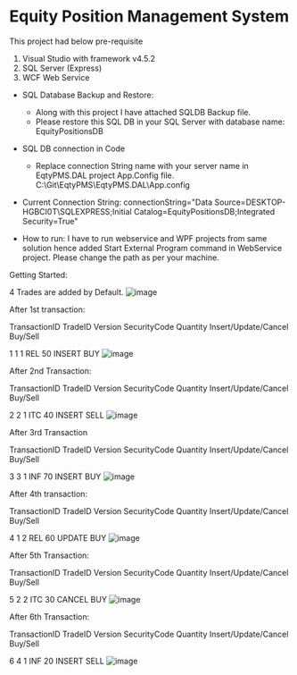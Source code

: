 # Equity Position Management System

This project had below pre-requisite
1. Visual Studio with framework v4.5.2
2. SQL Server (Express)
3. WCF Web Service

- SQL Database Backup and Restore: 
  - Along with this project I have attached SQLDB Backup file.
  - Please restore this SQL DB in your SQL Server with database name: EquityPositionsDB

- SQL DB connection in Code
  - Replace connection String name with your server name in EqtyPMS.DAL project App.Config file. C:\Git\EqtyPMS\EqtyPMS.DAL\App.config

- Current Connection String: connectionString="Data Source=DESKTOP-HGBCI0T\SQLEXPRESS;Initial Catalog=EquityPositionsDB;Integrated Security=True"

- How to run: I have to run webservice and WPF projects from same solution hence added Start External Program command in WebService project. Please change the path as per your machine.

Getting Started:

4 Trades are added by Default.
 ![image](https://user-images.githubusercontent.com/82780132/198308877-e74b0baf-ed5d-4412-8c90-512bdba6c70e.png)


After 1st transaction:

TransactionID	TradeID	Version	SecurityCode	Quantity	Insert/Update/Cancel	Buy/Sell

1	1	1	REL	50	INSERT	BUY
![image](https://user-images.githubusercontent.com/82780132/198308919-a86c5239-9aa1-4d06-9453-5bad60897698.png)


After 2nd Transaction:

TransactionID	TradeID	Version	SecurityCode	Quantity	Insert/Update/Cancel	Buy/Sell

2	2	1	ITC	40	INSERT	SELL
![image](https://user-images.githubusercontent.com/82780132/198308964-c435ae08-cc32-4bb7-baf6-3241ebb355d4.png)


After 3rd Transaction

TransactionID	TradeID	Version	SecurityCode	Quantity	Insert/Update/Cancel	Buy/Sell

3	3	1	INF	70	INSERT	BUY
![image](https://user-images.githubusercontent.com/82780132/198309022-797ddb74-f505-4d45-bd32-365c02a2eabb.png)

 

After 4th transaction:

TransactionID	TradeID	Version	SecurityCode	Quantity	Insert/Update/Cancel	Buy/Sell

4	1	2	REL	60	UPDATE	BUY
![image](https://user-images.githubusercontent.com/82780132/198309046-825496e5-4bfc-4c51-8111-23c0ba0832d4.png)



After 5th Transaction:

TransactionID	TradeID	Version	SecurityCode	Quantity	Insert/Update/Cancel	Buy/Sell

5	2	2	ITC	30	CANCEL	BUY
![image](https://user-images.githubusercontent.com/82780132/198309094-74f660cb-3050-4473-8285-7bad80bc4e82.png)

 

After 6th Transaction:

TransactionID	TradeID	Version	SecurityCode	Quantity	Insert/Update/Cancel	Buy/Sell

6	4	1	INF	20	INSERT	SELL
![image](https://user-images.githubusercontent.com/82780132/198309130-5b82b062-42fb-4873-b7ff-fc159b25fedd.png)

 

